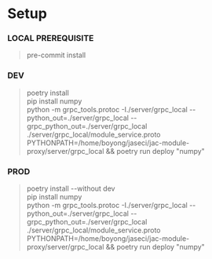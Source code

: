 # **Setup**
### **LOCAL PREREQUISITE**
> pre-commit install

### **DEV**
> poetry install\
> pip install numpy\
> python -m grpc_tools.protoc -I./server/grpc_local --python_out=./server/grpc_local --grpc_python_out=./server/grpc_local ./server/grpc_local/module_service.proto
> PYTHONPATH=/home/boyong/jaseci/jac-module-proxy/server/grpc_local && poetry run deploy "numpy"

### **PROD**
> poetry install --without dev\
> pip install numpy\
> python -m grpc_tools.protoc -I./server/grpc_local --python_out=./server/grpc_local --grpc_python_out=./server/grpc_local ./server/grpc_local/module_service.proto\
> PYTHONPATH=/home/boyong/jaseci/jac-module-proxy/server/grpc_local && poetry run deploy "numpy"